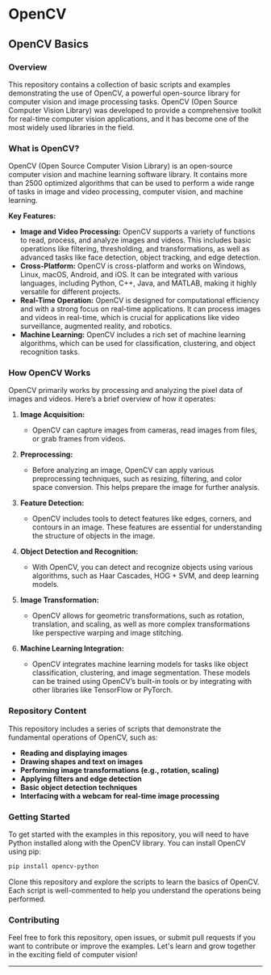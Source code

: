 # OpenCV

## OpenCV Basics

### Overview

This repository contains a collection of basic scripts and examples demonstrating the use of OpenCV, a powerful open-source library for computer vision and image processing tasks. OpenCV (Open Source Computer Vision Library) was developed to provide a comprehensive toolkit for real-time computer vision applications, and it has become one of the most widely used libraries in the field.

### What is OpenCV?

OpenCV (Open Source Computer Vision Library) is an open-source computer vision and machine learning software library. It contains more than 2500 optimized algorithms that can be used to perform a wide range of tasks in image and video processing, computer vision, and machine learning.

**Key Features:**
- **Image and Video Processing:** OpenCV supports a variety of functions to read, process, and analyze images and videos. This includes basic operations like filtering, thresholding, and transformations, as well as advanced tasks like face detection, object tracking, and edge detection.
- **Cross-Platform:** OpenCV is cross-platform and works on Windows, Linux, macOS, Android, and iOS. It can be integrated with various languages, including Python, C++, Java, and MATLAB, making it highly versatile for different projects.
- **Real-Time Operation:** OpenCV is designed for computational efficiency and with a strong focus on real-time applications. It can process images and videos in real-time, which is crucial for applications like video surveillance, augmented reality, and robotics.
- **Machine Learning:** OpenCV includes a rich set of machine learning algorithms, which can be used for classification, clustering, and object recognition tasks.

### How OpenCV Works

OpenCV primarily works by processing and analyzing the pixel data of images and videos. Here’s a brief overview of how it operates:

1. **Image Acquisition:**
   - OpenCV can capture images from cameras, read images from files, or grab frames from videos.

2. **Preprocessing:**
   - Before analyzing an image, OpenCV can apply various preprocessing techniques, such as resizing, filtering, and color space conversion. This helps prepare the image for further analysis.

3. **Feature Detection:**
   - OpenCV includes tools to detect features like edges, corners, and contours in an image. These features are essential for understanding the structure of objects in the image.

4. **Object Detection and Recognition:**
   - With OpenCV, you can detect and recognize objects using various algorithms, such as Haar Cascades, HOG + SVM, and deep learning models.

5. **Image Transformation:**
   - OpenCV allows for geometric transformations, such as rotation, translation, and scaling, as well as more complex transformations like perspective warping and image stitching.

6. **Machine Learning Integration:**
   - OpenCV integrates machine learning models for tasks like object classification, clustering, and image segmentation. These models can be trained using OpenCV’s built-in tools or by integrating with other libraries like TensorFlow or PyTorch.

### Repository Content

This repository includes a series of scripts that demonstrate the fundamental operations of OpenCV, such as:

- **Reading and displaying images**
- **Drawing shapes and text on images**
- **Performing image transformations (e.g., rotation, scaling)**
- **Applying filters and edge detection**
- **Basic object detection techniques**
- **Interfacing with a webcam for real-time image processing**

### Getting Started

To get started with the examples in this repository, you will need to have Python installed along with the OpenCV library. You can install OpenCV using pip:

```bash
pip install opencv-python
```

Clone this repository and explore the scripts to learn the basics of OpenCV. Each script is well-commented to help you understand the operations being performed.

### Contributing

Feel free to fork this repository, open issues, or submit pull requests if you want to contribute or improve the examples. Let's learn and grow together in the exciting field of computer vision!

---
